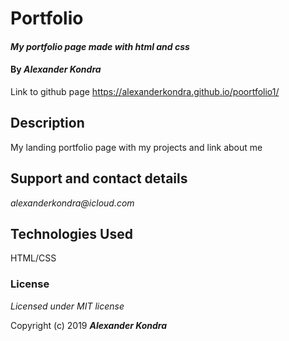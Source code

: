 # Portfolio

#### _My portfolio page made with html and css_

#### By _**Alexander Kondra**_

Link to github page https://alexanderkondra.github.io/poortfolio1/

## Description
My landing portfolio page with my projects and link about me


## Support and contact details

_alexanderkondra@icloud.com_

## Technologies Used

HTML/CSS

### License

*Licensed under MIT license*

Copyright (c) 2019 **_Alexander Kondra_**
